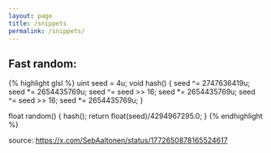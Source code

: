 ```yaml
---
layout: page
title: /snippets
permalink: /snippets/
---
```


## Fast random:

{% highlight glsl %}
uint seed = 4u;
void hash() {
    seed ^= 2747636419u;
    seed *= 2654435769u;
    seed ^= seed >> 16;
    seed *= 2654435769u;
    seed ^= seed >> 16;
    seed *= 2654435769u;
}

float random() {
    hash();
    return float(seed)/4294967295.0;
}
{% endhighlight %}

source: https://x.com/SebAaltonen/status/1772650878165524617
